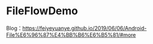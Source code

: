 # FileFlowDemo
Blog：https://feiyeyuanye.github.io/2019/06/06/Android-File%E6%96%87%E4%BB%B6%E6%B5%81/#more
